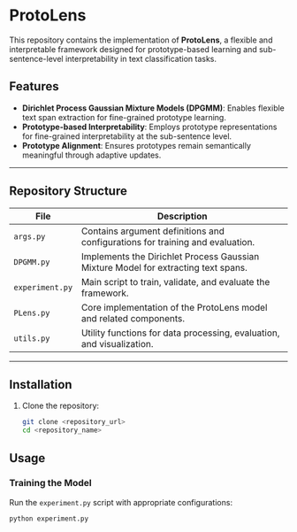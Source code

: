 # ProtoLens

This repository contains the implementation of **ProtoLens**, a flexible and interpretable framework designed for prototype-based learning and sub-sentence-level interpretability in text classification tasks.

## Features

- **Dirichlet Process Gaussian Mixture Models (DPGMM)**: Enables flexible text span extraction for fine-grained prototype learning.
- **Prototype-based Interpretability**: Employs prototype representations for fine-grained interpretability at the sub-sentence level.
- **Prototype Alignment**: Ensures prototypes remain semantically meaningful through adaptive updates.

---

## Repository Structure

| File                | Description                                                                                     |
|---------------------|-------------------------------------------------------------------------------------------------|
| `args.py`           | Contains argument definitions and configurations for training and evaluation.                   |
| `DPGMM.py`          | Implements the Dirichlet Process Gaussian Mixture Model for extracting text spans.              |
| `experiment.py`     | Main script to train, validate, and evaluate the framework.                                     |
| `PLens.py`          | Core implementation of the ProtoLens model and related components.                             |
| `utils.py`          | Utility functions for data processing, evaluation, and visualization.                           |

---

## Installation

1. Clone the repository:
   ```bash
   git clone <repository_url>
   cd <repository_name>

## Usage

### Training the Model
Run the `experiment.py` script with appropriate configurations:
```bash
python experiment.py
